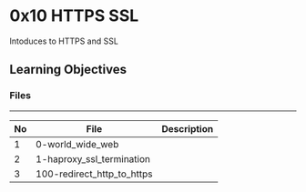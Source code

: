 # 0x10 HTTPS SSL

Intoduces to HTTPS and SSL

## Learning Objectives

### Files

---
No | File | Description
---|---|---
1 | 0-world_wide_web |
2 | 1-haproxy_ssl_termination |
3 | 100-redirect_http_to_https
